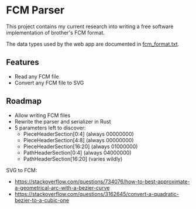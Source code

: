 # FCM Parser

This project contains my current research into writing a
free software implementation of brother's FCM format.

The data types used by the web app are documented in [fcm_format.txt].

## Features

- Read any FCM file 
- Convert any FCM file to SVG

## Roadmap

- Allow writing FCM files
- Rewrite the parser and serializer in Rust
- 5 parameters left to discover:
  - PieceHeaderSection[0:4] (always 00000000)
  - PieceHeaderSection[4:8] (always 00000000)
  - PieceHeaderSection[16:20] (always 01000000)
  - PathHeaderSection[0:4] (always 04000000)
  - PathHeaderSection[16:20] (varies wildly)

SVG to FCM:
- https://stackoverflow.com/questions/734076/how-to-best-approximate-a-geometrical-arc-with-a-bezier-curve
- https://stackoverflow.com/questions/3162645/convert-a-quadratic-bezier-to-a-cubic-one

[fcm_format.txt]: docs/fcm_format.txt
